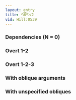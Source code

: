 ```yaml
---
layout: entry
title: འཆོར་√2
vid: Hill:0539
---
```

### Dependencies (N = 0)


### Overt 1-2


### Overt 1-2-3


### With oblique arguments


### With unspecified obliques
